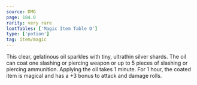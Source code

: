 ```yaml
---
source: DMG
page: 184.0
rarity: very rare
lootTables: ['Magic Item Table D']
type: ['potion']
tag: item/magic
---
```


This clear, gelatinous oil sparkles with tiny, ultrathin silver shards. The oil can coat one slashing or piercing weapon or up to 5 pieces of slashing or piercing ammunition. Applying the oil takes 1 minute. For 1 hour, the coated item is magical and has a +3 bonus to attack and damage rolls.



